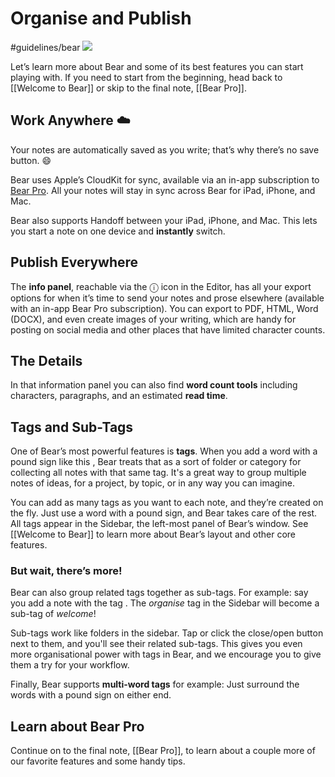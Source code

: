 # Organise and Publish
#guidelines/bear
![](Organise%20and%20Publish/Organize@2x.jpg)

Let’s learn more about Bear and some of its best features you can start playing with. If you need to start from the beginning, head back to [[Welcome to Bear]] or skip to the final note, [[Bear Pro]]. 

## Work Anywhere ☁️
Your notes are automatically saved as you write; that’s why there’s no save button. 😄 

Bear uses Apple’s CloudKit for sync, available via an in-app subscription to [Bear Pro](bear://x-callback-url/open-bear-pro). All your notes will stay in sync across Bear for iPad, iPhone, and Mac.

Bear also supports Handoff between your iPad, iPhone, and Mac. This lets you start a note on one device and **instantly** switch.

## Publish Everywhere
The **info panel**, reachable via the ⓘ icon in the Editor, has all your export options for when it’s time to send your notes and prose elsewhere (available with an in-app Bear Pro subscription). You can export to PDF, HTML, Word (DOCX), and even create images of your writing, which are handy for posting on social media and other places that have limited character counts.

## The Details
In that information panel you can also find **word count tools** including characters, paragraphs, and an estimated **read time**.

## Tags and Sub-Tags
One of Bear’s most powerful features is **tags**. When you add a word with a pound sign like this , Bear treats that as a sort of folder or category for collecting all notes with that same tag. It's a great way to group multiple notes of ideas, for a project, by topic, or in any way you can imagine.

You can add as many tags as you want to each note, and they’re created on the fly. Just use a word with a pound sign, and Bear takes care of the rest. All tags appear in the Sidebar, the left-most panel of Bear’s window. See [[Welcome to Bear]] to learn more about Bear’s layout and other core features.

### But wait, there’s more! 
Bear can also group related tags together as sub-tags. For example: say you add a note with the tag . The _organise_ tag in the Sidebar will become a sub-tag of _welcome_!

Sub-tags work like folders in the sidebar. Tap or click the close/open button next to them, and you'll see their related sub-tags. This gives you even more organisational power with tags in Bear, and we encourage you to give them a try for your workflow.

Finally, Bear supports **multi-word tags** for example: Just surround the words with a pound sign on either end.

## Learn about Bear Pro 
Continue on to the final note, [[Bear Pro]], to learn about a couple more of our favorite features and some handy tips. 
